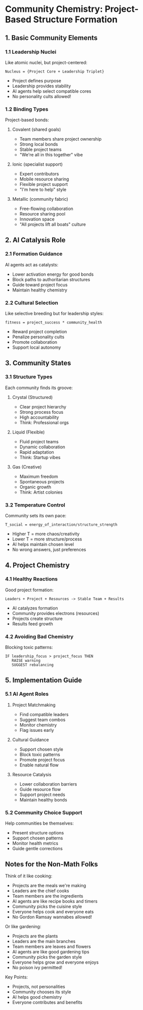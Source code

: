# Community Chemistry: Project-Based Structure Formation

## 1. Basic Community Elements

### 1.1 Leadership Nuclei

Like atomic nuclei, but project-centered:

```
Nucleus = {Project Core + Leadership Triplet}
```

- Project defines purpose
- Leadership provides stability
- AI agents help select compatible cores
- No personality cults allowed!

### 1.2 Binding Types

Project-based bonds:

1. Covalent (shared goals)
    - Team members share project ownership
    - Strong local bonds
    - Stable project teams
    - "We're all in this together" vibe

2. Ionic (specialist support)
    - Expert contributors
    - Mobile resource sharing
    - Flexible project support
    - "I'm here to help" style

3. Metallic (community fabric)
    - Free-flowing collaboration
    - Resource sharing pool
    - Innovation space
    - "All projects lift all boats" culture

## 2. AI Catalysis Role

### 2.1 Formation Guidance

AI agents act as catalysts:

- Lower activation energy for good bonds
- Block paths to authoritarian structures
- Guide toward project focus
- Maintain healthy chemistry

### 2.2 Cultural Selection

Like selective breeding but for leadership styles:

```
fitness = project_success * community_health
```

- Reward project completion
- Penalize personality cults
- Promote collaboration
- Support local autonomy

## 3. Community States

### 3.1 Structure Types

Each community finds its groove:

1. Crystal (Structured)
    - Clear project hierarchy
    - Strong process focus
    - High accountability
    - Think: Professional orgs

2. Liquid (Flexible)
    - Fluid project teams
    - Dynamic collaboration
    - Rapid adaptation
    - Think: Startup vibes

3. Gas (Creative)
    - Maximum freedom
    - Spontaneous projects
    - Organic growth
    - Think: Artist colonies

### 3.2 Temperature Control

Community sets its own pace:

```
T_social = energy_of_interaction/structure_strength
```

- Higher T = more chaos/creativity
- Lower T = more structure/process
- AI helps maintain chosen level
- No wrong answers, just preferences

## 4. Project Chemistry

### 4.1 Healthy Reactions

Good project formation:

```
Leaders + Project + Resources -> Stable Team + Results
```

- AI catalyzes formation
- Community provides electrons (resources)
- Projects create structure
- Results feed growth

### 4.2 Avoiding Bad Chemistry

Blocking toxic patterns:

```
IF leadership_focus > project_focus THEN
   RAISE warning
   SUGGEST rebalancing
```

## 5. Implementation Guide

### 5.1 AI Agent Roles

1. Project Matchmaking
    - Find compatible leaders
    - Suggest team combos
    - Monitor chemistry
    - Flag issues early

2. Cultural Guidance
    - Support chosen style
    - Block toxic patterns
    - Promote project focus
    - Enable natural flow

3. Resource Catalysis
    - Lower collaboration barriers
    - Guide resource flow
    - Support project needs
    - Maintain healthy bonds

### 5.2 Community Choice Support

Help communities be themselves:

- Present structure options
- Support chosen patterns
- Monitor health metrics
- Guide gentle corrections

## Notes for the Non-Math Folks

Think of it like cooking:

- Projects are the meals we're making
- Leaders are the chief cooks
- Team members are the ingredients
- AI agents are like recipe books and timers
- Community picks the cuisine style
- Everyone helps cook and everyone eats
- No Gordon Ramsay wannabes allowed!

Or like gardening:

- Projects are the plants
- Leaders are the main branches
- Team members are leaves and flowers
- AI agents are like good gardening tips
- Community picks the garden style
- Everyone helps grow and everyone enjoys
- No poison ivy permitted!

Key Points:

- Projects, not personalities
- Community chooses its style
- AI helps good chemistry
- Everyone contributes and benefits